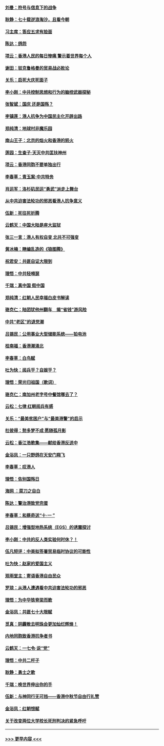 #### [刘曼：符号与信息下的战争](../pages/nsc993/n11564655.md?t=10032111) 
#### [耿静：七十载逆浪淘沙，且看今朝](../pages/nsc993/n11564520.md?t=10032111) 
#### [习主席：答应五求有脸面](../pages/nsc993/n11563953.md?t=10032111) 
#### [陈达：鸽怨](../pages/nsc993/n11561879.md?t=10032111) 
#### [项云：香港人民的每日惨痛  警示着世界每个人](../pages/nsc993/n11559273.md?t=10032111) 
#### [谢田：驳克鲁格曼的贸易战必败论](../pages/nsc993/n11555840.md?t=10032111) 
#### [关乐：启死大庆死面子](../pages/nsc993/n11556823.md?t=10032111) 
#### [李小刚：中共控制思想和行为的脑控武器探秘](../pages/nsc993/n11556776.md?t=10032111) 
#### [张智斌：国庆  还是国殇？](../pages/nsc993/n11556617.md?t=10032111) 
#### [李镇莲：港人抗争为中国民主化开辟出路](../pages/nsc993/n11556570.md?t=10032111) 
#### [郑纯清：地球村非魔乐园](../pages/nsc993/n11555415.md?t=10032111) 
#### [南山王子：北京的焰火和香港的怒火](../pages/nsc993/n11555318.md?t=10032111) 
#### [莲园：生查子·天灭中共匡扶神州](../pages/nsc993/n11555302.md?t=10032111) 
#### [项云：香港同胞不要单独出行](../pages/nsc993/n11555276.md?t=10032111) 
#### [李春草：青玉案‧中共特务](../pages/nsc993/n11552356.md?t=10032111) 
#### [肖运军：洛杉矶民运“勇武”派走上舞台](../pages/nsc993/n11551595.md?t=10032111) 
#### [从中共迫害法轮功的邪恶看港人抗争意义](../pages/nsc993/n11540858.md?t=10032111) 
#### [伍新：死往死折腾](../pages/nsc993/n11550174.md?t=10032111) 
#### [云鹤天：中国大陆是座大监狱](../pages/nsc993/n11550155.md?t=10032111) 
#### [张三一言：港人有权自变 北共不可强变](../pages/nsc993/n11550132.md?t=10032111) 
#### [黄冰楠：瞎编乱造的《狼图腾》](../pages/nsc993/n11550082.md?t=10032111) 
#### [祝君安：共匪自证大限到](../pages/nsc993/n11550041.md?t=10032111) 
#### [理悟：中共轻嘚瑟](../pages/nsc993/n11547978.md?t=10032111) 
#### [千瑞：真中国 假中国](../pages/nsc993/n11547865.md?t=10032111) 
#### [郑纯清：红朝人民幸福白皮书解读](../pages/nsc993/n11547499.md?t=10032111) 
#### [骆克仁：陆团犹他州翻车　揭“省钱”游风险](../pages/nsc993/n11546977.md?t=10032111) 
#### [中共“老区”的退党潮](../pages/nsc993/n11545995.md?t=10032111) 
#### [吕锡民：公用事业大型储能系统——铅电池](../pages/nsc993/n11545701.md?t=10032111) 
#### [桂南福：香港潮涌北](../pages/nsc993/n11545682.md?t=10032111) 
#### [李春草：白鸟赋](../pages/nsc993/n11545663.md?t=10032111) 
#### [吐为快：阅兵乎？自娱乎？](../pages/nsc993/n11545625.md?t=10032111) 
#### [理悟：荣光归祖国（歌词）](../pages/nsc993/n11545616.md?t=10032111) 
#### [骆克仁：南加州老字号中餐馆哪去了？](../pages/nsc993/n11545120.md?t=10032111) 
#### [云松：七律 红朝阅兵有感](../pages/nsc993/n11542394.md?t=10032111) 
#### [关乐：“最美贫困户”与“最美港警”的启示](../pages/nsc993/n11542252.md?t=10032111) 
#### [杜彼得：愁多梦不成 愿随孤月影](../pages/nsc993/n11540296.md?t=10032111) 
#### [云松：香江浩歌集——献给香港反送中](../pages/nsc993/n11540149.md?t=10032111) 
#### [金浴凤：一只野鸽在天安门翔飞](../pages/nsc993/n11540280.md?t=10032111) 
#### [李春草：叹港人](../pages/nsc993/n11540119.md?t=10032111) 
#### [理悟：告别国殇日](../pages/nsc993/n11539610.md?t=10032111) 
#### [海网 ：菜刀之自白](../pages/nsc993/n11539597.md?t=10032111) 
#### [陈达：警治港致党完蛋](../pages/nsc993/n11538127.md?t=10032111) 
#### [李春草：和蔡奇送“十·一 ”](../pages/nsc993/n11537810.md?t=10032111) 
#### [吕锡民：增强型地热系统（EGS）的诱震探讨](../pages/nsc993/n11537765.md?t=10032111) 
#### [李小刚：中共的反人类实验何时休？！](../pages/nsc993/n11537669.md?t=10032111) 
#### [伍凡短评：中美拟签署贸易临时协议的可能性](../pages/nsc993/n11536773.md?t=10032111) 
#### [吐为快：赵家的爱国主义](../pages/nsc993/n11536750.md?t=10032111) 
#### [观雨堂主：寄语香港自由民众](../pages/nsc993/n11536735.md?t=10032111) 
#### [罗琼：从港人遭遇看中共迫害法轮功的邪恶](../pages/nsc993/n11507862.md?t=10032111) 
#### [理悟：为中华铁脊梁而歌](../pages/nsc993/n11534458.md?t=10032111) 
#### [金浴凤：共匪七十大限赋](../pages/nsc993/n11534434.md?t=10032111) 
#### [觅真：阴霾散去明珠会更加灿烂辉煌！](../pages/nsc993/n11531858.md?t=10032111) 
#### [内地同胞致香港抗争者书](../pages/nsc993/n11531645.md?t=10032111) 
#### [云鹤天：一七令‧说“党”](../pages/nsc993/n11529099.md?t=10032111) 
#### [理悟：中共二杆子](../pages/nsc993/n11529046.md?t=10032111) 
#### [耿静：勇士之歌](../pages/nsc993/n11527562.md?t=10032111) 
#### [千瑞：唤世界伸出你的手](../pages/nsc993/n11526942.md?t=10032111) 
#### [伍新：与神同行无可挡——香港中秋节自由行礼赞](../pages/nsc993/n11526801.md?t=10032111) 
#### [金浴凤：红朝恨赋](../pages/nsc993/n11524312.md?t=10032111) 
#### [关于改变两位大学校长死刑判决的紧急呼吁](../pages/nsc993/n11524103.md?t=10032111) 

----
#### [ >>> 更早内容 <<< ](../indexes/nsc993-earlier.md)
